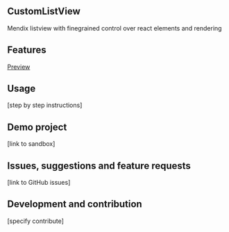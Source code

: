 ## CustomListView
Mendix listview with finegrained control over react elements and rendering

## Features
[Preview](https://github.com/IncentroBA/customlistview/blob/main/img/preview.png)


## Usage
[step by step instructions]

## Demo project
[link to sandbox]

## Issues, suggestions and feature requests
[link to GitHub issues]

## Development and contribution
[specify contribute]
